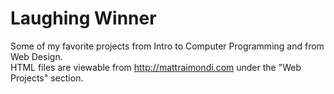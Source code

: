 # Laughing Winner
Some of my favorite projects from Intro to Computer Programming and from Web Design. </br>
HTML files are viewable from http://mattraimondi.com under the "Web Projects" section.
